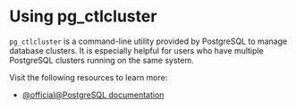 # Using pg_ctlcluster

`pg_ctlcluster` is a command-line utility provided by PostgreSQL to manage database clusters. It is especially helpful for users who have multiple PostgreSQL clusters running on the same system.

Visit the following resources to learn more:

- [@official@PostgreSQL documentation](https://www.postgresql.org/docs/current/pgctlcluster.html)